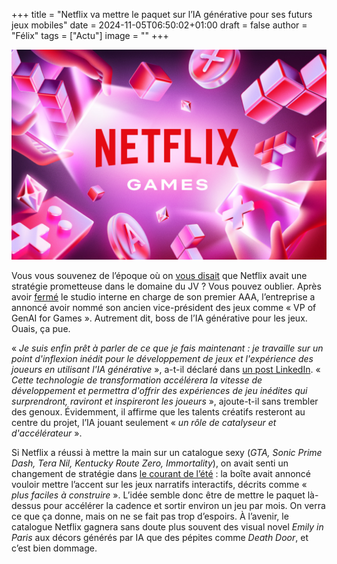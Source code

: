 
+++
title = "Netflix va mettre le paquet sur l’IA générative pour ses futurs jeux mobiles"
date = 2024-11-05T06:50:02+01:00
draft = false
author = "Félix"
tags = ["Actu"]
image = ""
+++

![Logo Netflix](netflix.png "") 


Vous vous souvenez de l’époque où on [vous disait](https://nostickreloaded.substack.com/i/137536106/netflix-gaming) que Netflix avait une stratégie prometteuse dans le domaine du JV ? Vous pouvez oublier. Après avoir [fermé](https://nostick.fr/articles/2024/octobre/2210-netflix-studio-aaa-team-blue/) le studio interne en charge de son premier AAA, l’entreprise a annoncé avoir nommé son ancien vice-président des jeux comme « VP of GenAI for Games ». Autrement dit, boss de l’IA générative pour les jeux. Ouais, ça pue.

« *Je suis enfin prêt à parler de ce que je fais maintenant : je travaille sur un point d'inflexion inédit pour le développement de jeux et l'expérience des joueurs en utilisant l'IA générative* », a-t-il déclaré dans [un post LinkedIn](https://www.linkedin.com/posts/mike-verdu-2a6113_new-role-at-netflix-vp-genai-for-games-activity-7259029850827423744-YMg4/). « *Cette technologie de transformation accélérera la vitesse de développement et permettra d'offrir des expériences de jeu inédites qui surprendront, raviront et inspireront les joueurs* », ajoute-t-il sans trembler des genoux. Évidemment, il affirme que les talents créatifs resteront au centre du projet, l’IA jouant seulement « *un rôle de catalyseur et d'accélérateur* ».

Si Netflix a réussi à mettre la main sur un catalogue sexy (*GTA, Sonic Prime Dash, Tera Nil, Kentucky Route Zero, Immortality*), on avait senti un changement de stratégie dans [le courant de l’été](https://nostick.fr/articles/2024/juillet/2307-netflix-continue-dinvestir-jeux-mobile/) : la boîte avait annoncé vouloir mettre l’accent sur les jeux narratifs interactifs, décrits comme « *plus faciles à construire* ». L’idée semble donc être de mettre le paquet là-dessus pour accélérer la cadence et sortir environ un jeu par mois. On verra ce que ça donne, mais on ne se fait pas trop d’espoirs. À l’avenir, le catalogue Netflix gagnera sans doute plus souvent des visual novel *Emily in Paris* aux décors générés par IA que des pépites comme *Death Door*, et c’est bien dommage.
